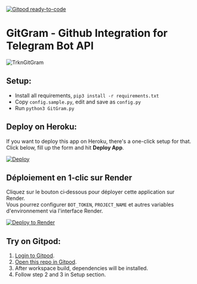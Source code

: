 [![Gitpod ready-to-code](https://img.shields.io/badge/Gitpod-ready--to--code-blue?logo=gitpod)](https://gitpod.io/#https://github.com/pokurt/GitGram)

# GitGram - Github Integration for Telegram Bot API
![TrknGitGram](https://f.top4top.io/p_3566y9txm0.jpg)
## Setup:
- Install all requirements, `pip3 install -r requirements.txt`
- Copy `config.sample.py`, edit and save as `config.py`
- Run `python3 GitGram.py`

## Deploy on Heroku:
If you want to deploy this app on Heroku, there's a one-click setup for that. Click below, fill up the form and hit **Deploy App**.

[![Deploy](https://www.herokucdn.com/deploy/button.svg)](https://heroku.com/deploy?template=https://github.com/tucommenceapousser/GitGram)

## Déploiement en 1‑clic sur Render

Cliquez sur le bouton ci‑dessous pour déployer cette application sur Render.  
Vous pourrez configurer `BOT_TOKEN`, `PROJECT_NAME` et autres variables d'environnement via l'interface Render.

[![Deploy to Render](https://render.com/images/deploy-to-render-button.svg)](https://render.com/deploy?repo=https://github.com/tucommenceapousser/GitGram)

## Try on Gitpod:
1. [Login to Gitpod](https://gitpod.io/login).
2. [Open this repo in Gitpod](https://gitpod.io/#github.com/tucommenceapousser/GitGram).
3. After workspace build, dependencies will be installed.
4. Follow step 2 and 3 in Setup section.
